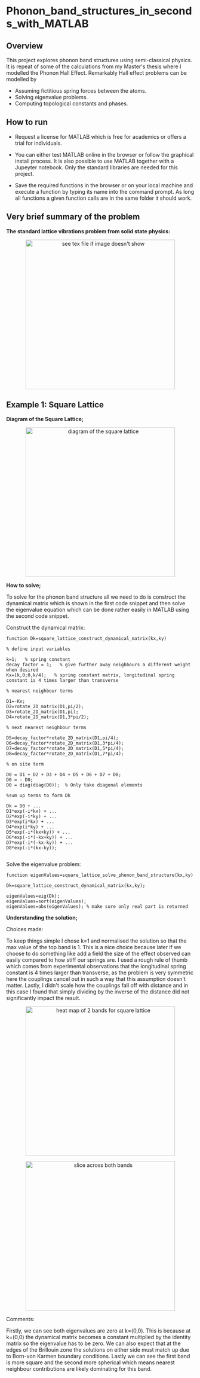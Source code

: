 # Phonon_band_structures_in_seconds_with_MATLAB

## Overview

This project explores phonon band structures using semi-classical physics. It is repeat of some of the calculations from my Master's thesis where I modelled the Phonon Hall Effect. Remarkably Hall effect problems can be modelled by 

* Assuming fictitious spring forces between the atoms.
* Solving eigenvalue problems.
* Computing topological constants and phases.

## How to run

* Request a license for MATLAB which is free for academics or offers a trial for individuals.

* You can either test MATLAB online in the browser or follow the graphical install process. It is also possible to use MATLAB  together with a Jupeyter notebook. Only the standard libraries are needed for this project.

* Save the required functions in the browser or on your local machine and execute a function by typing its name into the command prompt. As long all functions a given function calls are in the same folder it should work.


## Very brief summary of the problem

**The standard lattice vibrations problem from solid state physics:**

<p align="center">
<img src="https://github.com/ashleytsmith/Phonon_band_structures_in_seconds_with_MATLAB/blob/main/Images/quick_problem_summary.png" width="400" alt="see tex file if image doesn't show"> 
</p>


## Example 1: Square Lattice

**Diagram of the Square Lattice;**

<p align="center">
<img src="https://github.com/ashleytsmith/Phonon_band_structures_in_seconds_with_MATLAB/blob/main/Images/square_lattice.png" width="400" alt="diagram of the square lattice"> 
</p>

**How to solve;**

To solve for the phonon band structure all we need to do is construct the dynamical matrix which is shown in the first code snippet and then solve the eigenvalue equation which can be done rather easily in MATLAB using the second code snippet. 

Construct the dynamical matrix:

```
function Dk=square_lattice_construct_dynamical_matrix(kx,ky)

% define input variables

k=1;   % spring constant
decay_factor = 1;   % give further away neighbours a different weight when desired
Kx=[k,0;0,k/4];   % spring constant matrix, longitudinal spring constant is 4 times larger than transverse

% nearest neighbour terms

D1=-Kx;
D2=rotate_2D_matrix(D1,pi/2);
D3=rotate_2D_matrix(D1,pi);
D4=rotate_2D_matrix(D1,3*pi/2);

% next nearest neighbour terms

D5=decay_factor*rotate_2D_matrix(D1,pi/4); 
D6=decay_factor*rotate_2D_matrix(D1,3*pi/4); 
D7=decay_factor*rotate_2D_matrix(D1,5*pi/4);
D8=decay_factor*rotate_2D_matrix(D1,7*pi/4);

% on site term

D0 = D1 + D2 + D3 + D4 + D5 + D6 + D7 + D8;
D0 = - D0;
D0 = diag(diag(D0));  % Only take diagonal elements

%sum up terms to form Dk

Dk = D0 + ...
D1*exp(-i*kx) + ...
D2*exp(-i*ky) + ...
D3*exp(i*kx) + ...
D4*exp(i*ky) + ...
D5*exp(-i*(kx+ky)) + ...
D6*exp(-i*(-kx+ky)) + ...
D7*exp(-i*(-kx-ky)) + ...
D8*exp(-i*(kx-ky));


```

Solve the eigenvalue problem:

```
function eigenValues=square_lattice_solve_phonon_band_structure(kx,ky)

Dk=square_lattice_construct_dynamical_matrix(kx,ky);

eigenValues=eig(Dk);
eigenValues=sort(eigenValues); 
eigenValues=abs(eigenValues); % make sure only real part is returned
```

**Understanding the solution;**

Choices made:

To keep things simple I chose k=1 and normalised the solution so that the max value of the top band is 1. This is a nice choice because later if we choose to do something like add a field the size of the effect observed can easily compared to how stiff our springs are. I used a rough rule of thumb which comes from experimental observations that the longitudinal spring constant is 4 times larger than transverse, as the problem is very symmetric here the couplings cancel out in such a way that this assumption doesn't matter. Lastly, I didn't scale how the couplings fall off with distance and in this case I found that simply dividing by the inverse of the distance did not significantly impact the result.

<p align="center">
<img src="https://github.com/ashleytsmith/Phonon_band_structures_in_seconds_with_MATLAB/blob/main/Images/square_lattice_heat_map.svg" width="400" alt="heat map of 2 bands for square lattice"> 
</p>

<p align="center">
<img src="https://github.com/ashleytsmith/Phonon_band_structures_in_seconds_with_MATLAB/blob/main/Images/square_lattice_2D_slice.svg" width="400" alt="slice across both bands"> 
</p>

Comments:

Firstly, we can see both eigenvalues are zero at k=(0,0). This is because at k=(0,0) the dynamical matrix becomes a constant multiplied by the identity matrix so the eigenvalue has to be zero. We can also expect that at the edges of the Brillouin zone the solutions on either side must match up due to Born-von Karmen boundary conditions. Lastly we can see the first band is more square and the second more spherical which means nearest neighbour contributions are likely dominating for this band.
